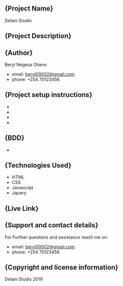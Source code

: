 ## {Project Name}
Delani Studio
## {Project Description}


## {Author}
Beryl Negesa Otieno
* email: beryl00002@gmail.com.
* phone: +254 70123456.
## {Project setup instructions}
* 
* 
* 
* 
## {BDD}
* 
## {Technologies Used}
* HTML
* CSS
* Javascript
* Jquery
## {Live Link}


## {Support and contact details}
For Further questions and assistance reach me on:
* email: beryl00002@gmail.com.
* phone: +254 70123456.
## {Copyright and license information}
Delani Studio 2019